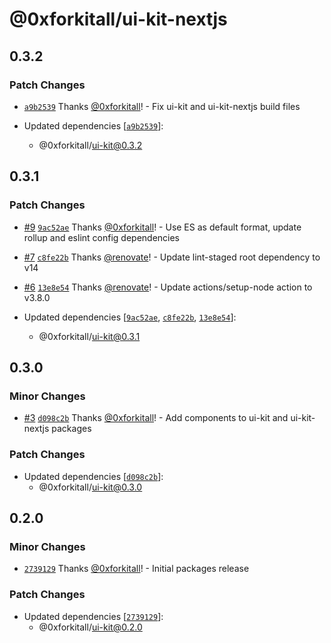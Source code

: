 # @0xforkitall/ui-kit-nextjs

## 0.3.2

### Patch Changes

-   [`a9b2539`](https://github.com/0xforkitall/ui-kit/commit/a9b2539c260133be077603591ad568a21311192d) Thanks [@0xforkitall](https://github.com/0xforkitall)! - Fix ui-kit and ui-kit-nextjs build files

-   Updated dependencies [[`a9b2539`](https://github.com/0xforkitall/ui-kit/commit/a9b2539c260133be077603591ad568a21311192d)]:
    -   @0xforkitall/ui-kit@0.3.2

## 0.3.1

### Patch Changes

-   [#9](https://github.com/0xforkitall/ui-kit/pull/9) [`9ac52ae`](https://github.com/0xforkitall/ui-kit/commit/9ac52ae97186260a40b814e66860e5ff0b3d7b30) Thanks [@0xforkitall](https://github.com/0xforkitall)! - Use ES as default format, update rollup and eslint config dependencies

-   [#7](https://github.com/0xforkitall/ui-kit/pull/7) [`c8fe22b`](https://github.com/0xforkitall/ui-kit/commit/c8fe22b1f8c18f05dcb83f3bd47d2cfabe0091f0) Thanks [@renovate](https://github.com/apps/renovate)! - Update lint-staged root dependency to v14

-   [#6](https://github.com/0xforkitall/ui-kit/pull/6) [`13e8e54`](https://github.com/0xforkitall/ui-kit/commit/13e8e54b14805ebd093d599932097004e34b26db) Thanks [@renovate](https://github.com/apps/renovate)! - Update actions/setup-node action to v3.8.0

-   Updated dependencies [[`9ac52ae`](https://github.com/0xforkitall/ui-kit/commit/9ac52ae97186260a40b814e66860e5ff0b3d7b30), [`c8fe22b`](https://github.com/0xforkitall/ui-kit/commit/c8fe22b1f8c18f05dcb83f3bd47d2cfabe0091f0), [`13e8e54`](https://github.com/0xforkitall/ui-kit/commit/13e8e54b14805ebd093d599932097004e34b26db)]:
    -   @0xforkitall/ui-kit@0.3.1

## 0.3.0

### Minor Changes

-   [#3](https://github.com/0xforkitall/ui-kit/pull/3) [`d098c2b`](https://github.com/0xforkitall/ui-kit/commit/d098c2bb0235c2b6345a62fbf7c9b0c89ef42207) Thanks [@0xforkitall](https://github.com/0xforkitall)! - Add components to ui-kit and ui-kit-nextjs packages

### Patch Changes

-   Updated dependencies [[`d098c2b`](https://github.com/0xforkitall/ui-kit/commit/d098c2bb0235c2b6345a62fbf7c9b0c89ef42207)]:
    -   @0xforkitall/ui-kit@0.3.0

## 0.2.0

### Minor Changes

-   [`2739129`](https://github.com/0xforkitall/ui-kit/commit/2739129baffaa8b28e69850a4b967d76e024dc21) Thanks [@0xforkitall](https://github.com/0xforkitall)! - Initial packages release

### Patch Changes

-   Updated dependencies [[`2739129`](https://github.com/0xforkitall/ui-kit/commit/2739129baffaa8b28e69850a4b967d76e024dc21)]:
    -   @0xforkitall/ui-kit@0.2.0
